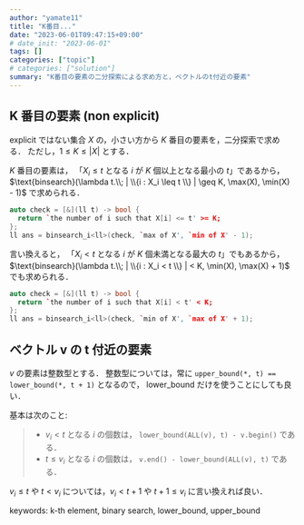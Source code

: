 ```yaml
---
author: "yamate11"
title: "K番目..."
date: "2023-06-01T09:47:15+09:00"
# date_init: "2023-06-01"
tags: []
categories: ["topic"]
# categories: ["solution"]
summary: "K番目の要素の二分探索による求め方と，ベクトルのt付近の要素"
---
```


## K 番目の要素 (non explicit)

explicit ではない集合 $X$ の，小さい方から $K$ 番目の要素を，二分探索で求める．
ただし，$1 \leq K \leq |X|$ とする．

$K$ 番目の要素は，
「$X_i \leq t$ となる $i$ が $K$ 個以上となる最小の $t$」であるから，
$\text{binsearch}(\lambda t.\\; | \\{i : X_i \leq t \\} | \geq K,
\max(X), \min(X) - 1)$
で求められる．


```cpp
auto check = [&](ll t) -> bool {
  return `the number of i such that X[i] <= t' >= K;
};
ll ans = binsearch_i<ll>(check, `max of X', `min of X' - 1);
```

言い換えると，
「$X_i < t$ となる $i$ が $K$ 個未満となる最大の $t$」でもあるから，
$\text{binsearch}(\lambda t.\\; | \\{i : X_i < t \\} | < K,
\min(X), \max(X) + 1)$ 
でも求められる．

```cpp
auto check = [&](ll t) -> bool {
  return `the number of i such that X[i] < t' < K;
};
ll ans = binsearch_i<ll>(check, `min of X', `max of X' + 1);
```

## ベクトル v の t 付近の要素

$v$ の要素は整数型とする．
整数型については，常に `upper_bound(*, t) == lower_bound(*, t + 1)` となるので，
lower_bound だけを使うことにしても良い．


基本は次のこと:

> * $v_i < t$ となる $i$ の個数は，
>   `lower_bound(ALL(v), t) - v.begin()` である．
> * $t \leq v_i$ となる $i$ の個数は，
>   `v.end() - lower_bound(ALL(v), t)` である．

$v_i \leq t$ や $t < v_i$ については，$v_i < t + 1$ や $t + 1 \leq v_i$ に言い換えれば良い．



keywords: k-th element, binary search, lower_bound, upper_bound
